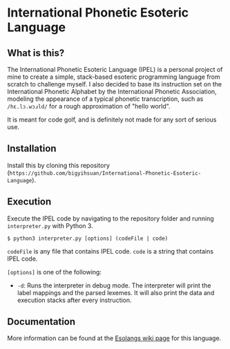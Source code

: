 # International Phonetic Esoteric Language

## What is this?

The International Phonetic Esoteric Language (IPEL) is a personal project of mine to create a simple, stack-based esoteric programming language from scratch to challenge myself. I also decided to base its instruction set on the International Phonetic Alphabet by the International Phonetic Association, modeling the appearance of a typical phonetic transcription, such as `/hε.lɔ.wɔɹld/` for a rough approximation of "hello world".

It is meant for code golf, and is definitely not made for any sort of serious use.

## Installation

Install this by cloning this repository (`https://github.com/bigyihsuan/International-Phonetic-Esoteric-Language`).

## Execution

Execute the IPEL code by navigating to the repository folder and running `interpreter.py` with Python 3.

```
$ python3 interpreter.py [options] (codeFile | code)
```

`codeFile` is any file that contains IPEL code.
`code` is a string that contains IPEL code.

`[options]` is one of the following:

* `-d`: Runs the interpreter in debug mode. The interpreter will print the label mappings and the parsed lexemes. It will also print the data and execution stacks after every instruction.

## Documentation
More information can be found at the [Esolangs wiki page](https://esolangs.org/wiki/International_Phonetic_Esoteric_Language) for this language.
